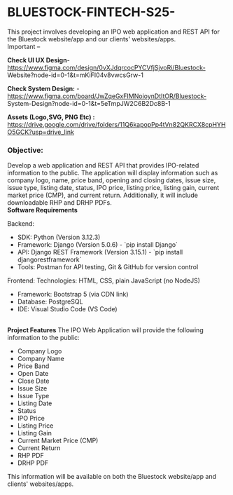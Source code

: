 # BLUESTOCK-FINTECH-S25-
This project involves developing an IPO web application and REST API for the Bluestock website/app and our clients' websites/apps.
<br>
Important –

<b>Check UI UX Design</b>- https://www.figma.com/design/0vXJdqrcocPYCVfjSjvoRi/Bluestock-
Website?node-id=0-1&t=mKiFI04v8vwcsGrw-1

<b>Check System Design:</b> - https://www.figma.com/board/JwZqeGxFIMNoioynDtItOR/Bluestock-
System-Design?node-id=0-1&t=5eTmpJW2C6B2Dc8B-1

<b>Assets (Logo,SVG, PNG Etc) :</b>
https://drive.google.com/drive/folders/11Q6kapopPp4tVn82QKRCX8cpHYHO5GCK?usp=drive_link
<br>
<h3>Objective:</h3>
Develop a web application and REST API that provides IPO-related information to the public. The
application will display information such as company logo, name, price band, opening and closing
dates, issue size, issue type, listing date, status, IPO price, listing price, listing gain, current market
price (CMP), and current return. Additionally, it will include downloadable RHP and DRHP PDFs.

<br>
<b>Software Requirements</b>

  Backend:
  <ul> 
   <li> SDK: Python (Version 3.12.3)</li>
   <li>Framework: Django (Version 5.0.6) - `pip install Django`</li>
   <li>API: Django REST Framework (Version 3.15.1) - `pip install djangorestframework`</li>
   <li>Tools: Postman for API testing, Git & GitHub for version control</li>
  </ul>
  
  Frontend:
  Technologies: HTML, CSS, plain JavaScript (no NodeJS)
  <ul>
   <li>Framework: Bootstrap 5 (via CDN link)</li>
   <li>Database: PostgreSQL</li>
   <li>IDE: Visual Studio Code (VS Code)</li>
   </ul>

  <br>
  <b>Project Features</b> 
    The IPO Web Application will provide the following information to the public:
    <ul>
      <li>Company Logo</li>
      <li>Company Name</li>
      <li> Price Band</li>
      <li> Open Date</li>
      <li> Close Date</li>
      <li> Issue Size</li>
      <li> Issue Type</li>
      <li> Listing Date</li>
      <li> Status</li>
      <li> IPO Price</li>
      <li> Listing Price</li>
      <li> Listing Gain</li>
      <li> Current Market Price (CMP)</li>
      <li> Current Return</li>
      <li> RHP PDF</li>
      <li> DRHP PDF</li>
    </ul>
    This information will be available on both the Bluestock website/app and clients' websites/apps.



